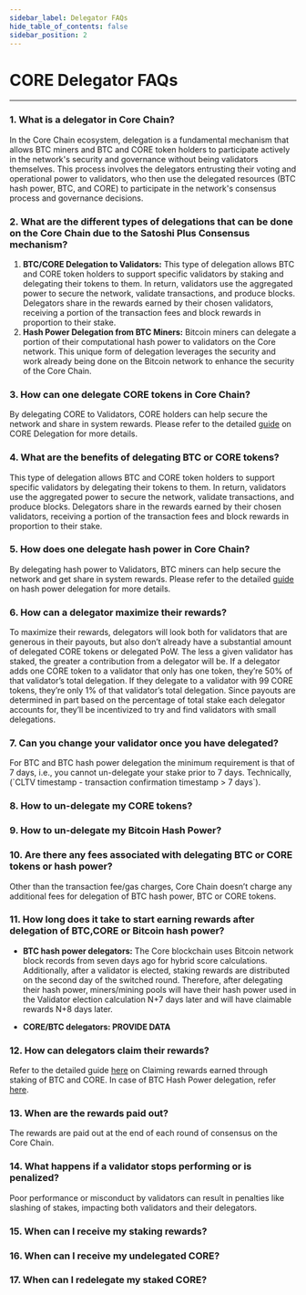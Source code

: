 ```yaml
---
sidebar_label: Delegator FAQs
hide_table_of_contents: false
sidebar_position: 2
---
```


# CORE Delegator FAQs
---


### 1. What is a delegator in Core Chain?

In the Core Chain ecosystem, delegation is a fundamental mechanism that allows BTC miners and BTC and CORE token holders to participate actively in the network's security and governance without being validators themselves. This process involves the delegators entrusting their voting and operational power to validators, who then use the delegated resources (BTC hash power, BTC, and CORE) to participate in the network's consensus process and governance decisions.

### 2. What are the different types of delegations that can be done on the Core Chain due to the Satoshi Plus Consensus mechanism?

1. **BTC/CORE Delegation to Validators:** This type of delegation allows BTC and CORE token holders to support specific validators by staking and delegating their tokens to them. In return, validators use the aggregated power to secure the network, validate transactions, and produce blocks. Delegators share in the rewards earned by their chosen validators, receiving a portion of the transaction fees and block rewards in proportion to their stake.
2. **Hash Power Delegation from BTC Miners:** Bitcoin miners can delegate a portion of their computational hash power to validators on the Core network. This unique form of delegation leverages the security and work already being done on the Bitcoin network to enhance the security of the Core Chain.

### 3. How can one delegate CORE tokens in Core Chain?

By delegating CORE to Validators, CORE holders can help secure the network and share in system rewards. Please refer to the detailed [guide](../stake-and-delegate/delegating-core) on CORE Delegation for more details.

### 4. What are the benefits of delegating BTC or CORE tokens?

This type of delegation allows BTC and CORE token holders to support specific validators by delegating their tokens to them. In return, validators use the aggregated power to secure the network, validate transactions, and produce blocks. Delegators share in the rewards earned by their chosen validators, receiving a portion of the transaction fees and block rewards in proportion to their stake.

### 5. How does one delegate hash power in Core Chain?

By delegating hash power to Validators, BTC miners can help secure the network and get share in system rewards. Please refer to the detailed [guide](../stake-and-delegate/delegating-hash) on hash power delegation for more details.

### 6. How can a delegator maximize their rewards?

To maximize their rewards, delegators will look both for validators that are generous in their payouts, but also don’t already have a substantial amount of delegated CORE tokens or delegated PoW. The less a given validator has staked, the greater a contribution from a delegator will be. If a delegator adds one CORE token to a validator that only has one token, they’re 50% of that validator’s total delegation. If they delegate to a validator with 99 CORE tokens, they’re only 1% of that validator’s total delegation. Since payouts are determined in part based on the percentage of total stake each delegator accounts for, they’ll be incentivized to try and find validators with small delegations.

### 7. Can you change your validator once you have delegated?

For BTC and BTC hash power delegation the minimum requirement is that of 7 days, i.e., you cannot un-delegate your stake prior to 7 days. Technically, (\`CLTV timestamp - transaction confirmation timestamp > 7 days\`).

### 8. How to un-delegate my CORE tokens?

### 9. How to un-delegate my Bitcoin Hash Power?

### 10. Are there any fees associated with delegating BTC or CORE tokens or hash power?

Other than the transaction fee/gas charges, Core Chain doesn’t charge any additional fees for delegation of BTC hash power, BTC or CORE tokens.

### 11. How long does it take to start earning rewards after delegation of BTC,CORE or Bitcoin hash power?

- **BTC hash power delegators:** The Core blockchain uses Bitcoin network block records from seven days ago for hybrid score calculations. Additionally, after a validator is elected, staking rewards are distributed on the second day of the switched round. Therefore, after delegating their hash power, miners/mining pools will have their hash power used in the Validator election calculation N+7 days later and will have claimable rewards N+8 days later.

- **CORE/BTC delegators: PROVIDE DATA**

### 12. How can delegators claim their rewards?

Refer to the detailed guide [here](../stake-and-delegate/delegating-core#claiming-rewards) on Claiming rewards earned through staking of BTC and CORE. In case of BTC Hash Power delegation, refer [here](../stake-and-delegate/delegating-hash#implementation).

### 13. When are the rewards paid out?

The rewards are paid out at the end of each round of consensus on the Core Chain.

### 14. What happens if a validator stops performing or is penalized?

Poor performance or misconduct by validators can result in penalties like slashing of stakes, impacting both validators and their delegators.

### 15. When can I receive my staking rewards?

### 16. When can I receive my undelegated CORE?

### 17. When can I redelegate my staked CORE?
